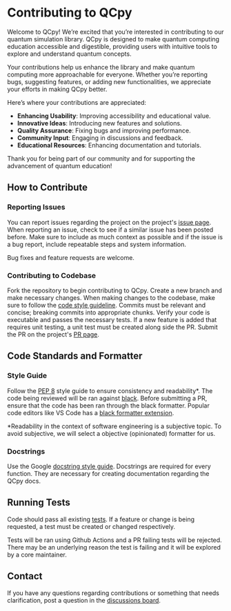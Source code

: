 # Contributing to QCpy

Welcome to QCpy! We’re excited that you’re interested in contributing to our quantum simulation library. QCpy is designed to make quantum computing education accessible and digestible, providing users with intuitive tools to explore and understand quantum concepts.

Your contributions help us enhance the library and make quantum computing more approachable for everyone. Whether you’re reporting bugs, suggesting features, or adding new functionalities, we appreciate your efforts in making QCpy better.

Here’s where your contributions are appreciated:

- **Enhancing Usability**: Improving accessibility and educational value.
- **Innovative Ideas**: Introducing new features and solutions.
- **Quality Assurance**: Fixing bugs and improving performance.
- **Community Input**: Engaging in discussions and feedback.
- **Educational Resources**: Enhancing documentation and tutorials.

Thank you for being part of our community and for supporting the advancement of quantum education!

## How to Contribute

### Reporting Issues

You can report issues regarding the project on the project's [issue page](https://github.com/QCpython/QCpy/issues). When reporting an issue, check to see if a similar issue has been posted before. Make sure to include as much context as possible and if the issue is a bug report, include repeatable steps and system information.

Bug fixes and feature requests are welcome.

### Contributing to Codebase

Fork the repository to begin contributing to QCpy. Create a new branch and make necessary changes. When making changes to the codebase, make sure to follow the [code style guideline](#code-standards-and-formatter). Commits must be relevant and concise; breaking commits into appropriate chunks. Verify your code is executable and passes the necessary tests. If a new feature is added that requires unit testing, a unit test must be created along side the PR. Submit the PR on the project's [PR page](https://github.com/QCpython/QCpy/pulls).

## Code Standards and Formatter

### Style Guide

Follow the [PEP 8](https://peps.python.org/pep-0008/) style guide to ensure consistency and readability\*. The code being reviewed will be ran against [black](https://black.readthedocs.io/en/stable/index.html). Before submitting a PR, ensure that the code has been ran through the black formatter. Popular code editors like VS Code has a [black formatter extension](https://marketplace.visualstudio.com/items?itemName=ms-python.black-formatter).

\*Readability in the context of software engineering is a subjective topic. To avoid subjective, we will select a objective (opinionated) formatter for us.

### Docstrings

Use the Google [docstring style guide](https://sphinxcontrib-napoleon.readthedocs.io/en/latest/example_google.html). Docstrings are required for every function. They are necessary for creating documentation regarding the QCpy docs.

## Running Tests

Code should pass all existing [tests](https://github.com/QCpython/QCpy/tree/main/test). If a feature or change is being requested, a test must be created or changed respectively.

Tests will be ran using Github Actions and a PR failing tests will be rejected. There may be an underlying reason the test is failing and it will be explored by a core maintainer.

## Contact

If you have any questions regarding contributions or something that needs clarification, post a question in the [discussions board](https://github.com/QCpython/QCpy/discussions).
